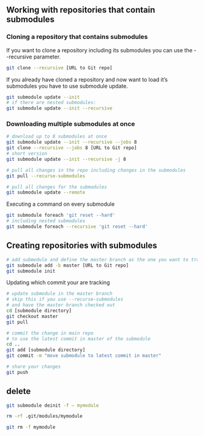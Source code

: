 ---
---
## Working with repositories that contain submodules

### Cloning a repository that contains submodules

If you want to clone a repository including its submodules you can use the --recursive parameter.

```sh
git clone --recursive [URL to Git repo]
```

If you already have cloned a repository and now want to load it’s submodules you have to use submodule update.

```sh
git submodule update --init
# if there are nested submodules:
git submodule update --init --recursive
```

### Downloading multiple submodules at once

```sh
# download up to 8 submodules at once
git submodule update --init --recursive --jobs 8
git clone --recursive --jobs 8 [URL to Git repo]
# short version
git submodule update --init --recursive -j 8

# pull all changes in the repo including changes in the submodules
git pull --recurse-submodules

# pull all changes for the submodules
git submodule update --remote
```

Executing a command on every submodule

```sh
git submodule foreach 'git reset --hard'
# including nested submodules
git submodule foreach --recursive 'git reset --hard'
```

## Creating repositories with submodules

```sh
# add submodule and define the master branch as the one you want to track
git submodule add -b master [URL to Git repo] 
git submodule init
```

Updating which commit your are tracking

```sh
# update submodule in the master branch
# skip this if you use --recurse-submodules
# and have the master branch checked out
cd [submodule directory]
git checkout master
git pull

# commit the change in main repo
# to use the latest commit in master of the submodule
cd ..
git add [submodule directory]
git commit -m "move submodule to latest commit in master"

# share your changes
git push
```

## delete

```sh
git submodule deinit -f — mymodule

rm -rf .git/modules/mymodule

git rm -f mymodule
```